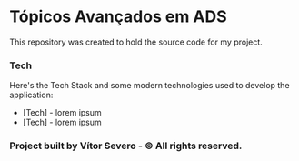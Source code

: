 # Tópicos Avançados em ADS

This repository was created to hold the source code for my project.

### Tech

Here's the Tech Stack and some modern technologies used to develop the application:

* [Tech] - lorem ipsum
* [Tech] - lorem ipsum


### Project built by Vítor Severo - © All rights reserved.
